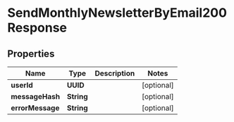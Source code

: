 

# SendMonthlyNewsletterByEmail200Response


## Properties

| Name | Type | Description | Notes |
|------------ | ------------- | ------------- | -------------|
|**userId** | **UUID** |  |  [optional] |
|**messageHash** | **String** |  |  [optional] |
|**errorMessage** | **String** |  |  [optional] |



